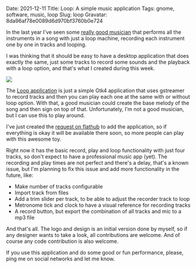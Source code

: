 Date: 2021-12-11
Title: Loop: A simple music application
Tags: gnome, software, music, loop
Slug: loop
Gravatar: 8da96af78e0089d6d970bf3760b0e724

In the last year I've seen some [really good musician][1] that performs all
the instruments in a song with just a loop machine, recording each instrument
one by one in tracks and looping.

I was thinking that it should be easy to have a desktop application that does
exactly the same, just some tracks to record some sounds and the playback with
a loop option, and that's what I created during this week.

<p class="img">
    <img src="/pictures/loop.png" />
</p>

The [Loop application][2] is just a simple Gtk4 application that uses gstreamer
to record tracks and then you can play each one at the same with or without
loop option. With that, a good musician could create the base melody of the
song and then sign on top of that. Unfortunately, I'm not a good musician, but
I can use this to play around.

I've just created the [request on flathub][3] to add the application, so if
everything is okay it will be available there soon, so more people can play
with this awesome toy.

Right now it has the basic record, play and loop functionality with just four
tracks, so don't expect to have a professional music app (yet). The recording
and play times are not perfect and there's a delay, that's a known issue, but
I'm planning to fix this issue and add more functionality in the future, like:

 * Make number of tracks configurable
 * Import track from files
 * Add a trim slider per track, to be able to adjust the recorder track to loop
 * Metronome tick and clock to have a visual reference for recording tracks
 * A record button, but export the combination of all tracks and mic to a mp3
   file

And that's all. The logo and design is an initial version done by myself, so if
any designer wants to take a look, all contributions are welcome. And of course
any code contribution is also welcome.

If you use this application and do some good or fun performance, please, ping
me on social networks and let me know.

[1]: https://www.twitch.tv/leonbratt
[2]: https://gitlab.gnome.org/danigm/loop/
[3]: https://github.com/flathub/flathub/pull/2674
